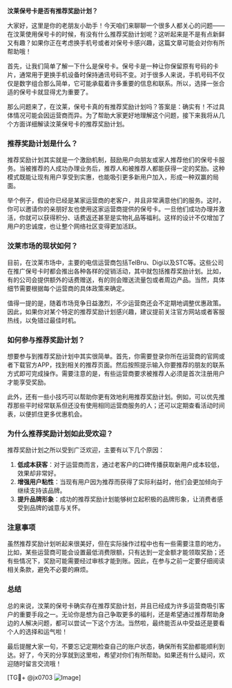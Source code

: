**汶莱保号卡是否有推荐奖励计划？**

大家好，这里是你的老朋友小助手！今天咱们来聊聊一个很多人都关心的问题——在汶莱使用保号卡的时候，有没有什么推荐奖励计划呢？这听起来是不是有点新鲜又有趣？如果你正在考虑换手机号或者对保号卡感兴趣，这篇文章可能会对你有所帮助哦！

首先，让我们简单了解一下什么是保号卡。保号卡是一种让你保留原有号码的卡片，通常用于更换手机设备时保持通讯号码不变。对于很多人来说，手机号码不仅仅是数字组合那么简单，它可能承载着许多重要的信息和联系。所以，选择一张合适的保号卡就显得尤为重要了。

那么问题来了，在汶莱，保号卡真的有推荐奖励计划吗？答案是：确实有！不过具体情况可能会因运营商而异。为了帮助大家更好地理解这个问题，接下来我将从几个方面详细解读汶莱保号卡的推荐奖励计划。

### **推荐奖励计划是什么？**
推荐奖励计划其实就是一个激励机制，鼓励用户向朋友或家人推荐他们的保号卡服务。当被推荐的人成功办理业务后，推荐人和被推荐人都能获得一定的奖励。这种模式既能让现有用户享受到实惠，也能吸引更多新用户加入，形成一种双赢的局面。

举个例子，假设你已经是某家运营商的老客户，并且非常满意他们的服务。这时，你可以邀请你的亲朋好友也使用这家运营商提供的保号卡。一旦他们成功办理并激活，你就可以获得积分、话费返还甚至是实物礼品等福利。这样的设计不仅增加了用户的忠诚度，也让整个网络社区变得更加活跃。

### **汶莱市场的现状如何？**
目前，在汶莱市场中，主要的电信运营商包括TelBru、Digi以及STC等。这些公司在推广保号卡时都会推出各种各样的促销活动，其中就包括推荐奖励计划。比如，有的公司会提供额外的话费赠送，有的则会赠送流量包或者周边产品。当然，具体细节需要根据每个运营商的具体政策来确定。

值得一提的是，随着市场竞争日益激烈，不少运营商还会不定期地调整优惠政策。因此，如果你对某个特定的推荐奖励计划感兴趣，建议提前关注官方网站或者客服热线，以免错过最佳时机。

### **如何参与推荐奖励计划？**
想要参与到推荐奖励计划中其实很简单。首先，你需要登录你所在运营商的官网或者下载官方APP，找到相关的推荐页面。然后按照提示输入你要推荐的朋友的联系方式即可完成操作。需要注意的是，有些运营商要求被推荐人必须是首次注册用户才能享受奖励。

此外，还有一些小技巧可以帮助你更有效地利用推荐奖励计划。例如，可以优先推荐那些平时经常联系但还没有使用相同运营商服务的人；还可以定期查看活动时间表，以便抓住更多优惠机会。

### **为什么推荐奖励计划如此受欢迎？**
推荐奖励计划之所以受到广泛欢迎，主要有以下几个原因：

1. **低成本获客**：对于运营商而言，通过老客户的口碑传播获取新用户成本较低，效果却非常好。
2. **增强用户粘性**：当现有用户因为推荐而获得了实际利益时，他们会更加倾向于继续支持该品牌。
3. **提升品牌形象**：成功的推荐奖励计划能够树立起积极的品牌形象，让消费者感受到品牌的诚意与关怀。

### **注意事项**
虽然推荐奖励计划听起来很美好，但在实际操作过程中也有一些需要注意的地方。比如，某些运营商可能会设置最低消费限额，只有达到一定金额才能领取奖励；还有些情况下，奖励可能需要经过审核才能到账。因此，在参与之前一定要仔细阅读相关条款，避免不必要的麻烦。

### **总结**
总的来说，汶莱的保号卡确实存在推荐奖励计划，并且已经成为许多运营商吸引客户的重要手段之一。无论你是想为自己争取更多的福利，还是希望通过推荐帮助身边的人解决问题，都可以尝试一下这个方法。当然啦，最终能否从中受益还是要看个人的选择和运气啦！

最后提醒大家一句，不要忘记定期检查自己的账户状态，确保所有奖励都能顺利到达。好了，今天的分享就到这里啦，希望对你们有所帮助。如果还有什么疑问，欢迎随时留言交流哦！

[TG💪+ @jx0703 ![Image](https://github.com/user-attachments/assets/dbca1d08-cadb-493c-b0ec-ad6f7a83f270)]